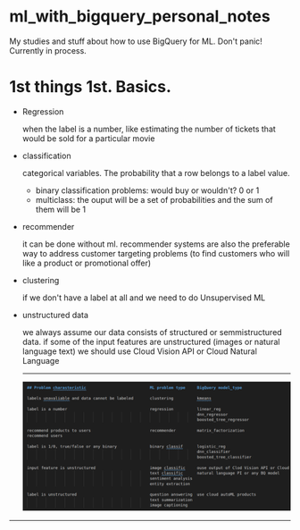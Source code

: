 # ml_with_bigquery_personal_notes

My studies and stuff about how to use BigQuery for ML. Don't panic! Currently in process.

# 1st things 1st. Basics.

- Regression

    when the label is a number, like estimating the number of tickets that would be sold for a particular movie

- classification

    categorical variables. The probability that a row belongs to a label value.

    - binary classification problems: would buy or wouldn't? 0 or 1
    - multiclass:   the ouput will be a set of probabilities and the sum of them will be 1

- recommender

    it can be done without ml. recommender systems are also the preferable way to address customer targeting problems (to find customers who will like a product or promotional offer)

- clustering

    if we don't have a label at all and we need to do Unsupervised ML

- unstructured data

    we always assume our data consists of structured or semmistructured data. if some of the input features are unstructured (images or natural language text) we should use  Cloud Vision API or Cloud Natural Language 

    ------------------------------------------

    ![alt](./pics/tablecontent.png "")

-------------------------------
